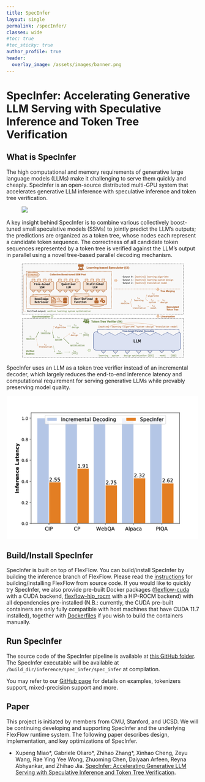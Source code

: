 ```yaml
---
title: SpecInfer
layout: single
permalink: /specInfer/
classes: wide
#toc: true
#toc_sticky: true
author_profile: true
header:
  overlay_image: /assets/images/banner.png 
---
```


# SpecInfer: Accelerating Generative LLM Serving with Speculative Inference and Token Tree Verification

## What is SpecInfer
The high computational and memory requirements of generative large language models (LLMs) make it challenging to serve them quickly and cheaply. SpecInfer is an open-source distributed multi-GPU system that accelerates generative LLM inference with speculative inference and token tree verification.

<figure>
<img src="/assets/images/spec_infer_demo.gif">
</figure>

A key insight behind SpecInfer is to combine various collectively boost-tuned small speculative models (SSMs) to jointly predict the LLM’s outputs; the predictions are organized as a token tree, whose nodes each represent a candidate token sequence. The correctness of all candidate token sequences represented by a token tree is verified against the LLM’s output in parallel using a novel tree-based parallel decoding mechanism.

<figure>
<img src="/assets/images/spec_infer_overview.png">
</figure>

SpecInfer uses an LLM as a token tree verifier instead of an incremental decoder, which largely reduces the end-to-end inference latency and computational requirement for serving generative LLMs while provably preserving model quality.

<p align="center">
<img align="center" src="/assets/images/spec_infer_performance.png" width="500px" />
</p>

## Build/Install SpecInfer
SpecInfer is built on top of FlexFlow. You can build/install SpecInfer by building the inference branch of FlexFlow. Please read the [instructions](https://github.com/flexflow/FlexFlow/blob/master/INSTALL.md) for building/installing FlexFlow from source code. If you would like to quickly try SpecInfer, we also provide pre-built Docker packages ([flexflow-cuda](https://github.com/flexflow/FlexFlow/pkgs/container/flexflow-cuda) with a CUDA backend, [flexflow-hip_rocm](https://github.com/flexflow/FlexFlow/pkgs/container/flexflow-hip_rocm) with a HIP-ROCM backend) with all dependencies pre-installed (N.B.: currently, the CUDA pre-built containers are only fully compatible with host machines that have CUDA 11.7 installed), together with [Dockerfiles](./docker) if you wish to build the containers manually. 

## Run SpecInfer
The source code of the SpecInfer pipeline is available at [this GitHub folder](https://github.com/flexflow/FlexFlow/tree/inference/inference/spec_infer). The SpecInfer executable will be available at `/build_dir/inference/spec_infer/spec_infer` at compilation.

You may refer to our [GitHub page](https://github.com/flexflow/FlexFlow/blob/inference/.github/README.md) for details on examples, tokenizers support, mixed-precision support and more.

## Paper
This project is initiated by members from CMU, Stanford, and UCSD. We will be continuing developing and supporting SpecInfer and the underlying FlexFlow runtime system. The following paper describes design, implementation, and key optimizations of SpecInfer.

* Xupeng Miao*, Gabriele Oliaro*, Zhihao Zhang*, Xinhao Cheng, Zeyu Wang, Rae Ying Yee Wong, Zhuoming Chen, Daiyaan Arfeen, Reyna Abhyankar, and Zhihao Jia. [SpecInfer: Accelerating Generative LLM Serving with Speculative Inference and Token Tree Verification](https://arxiv.org/abs/2305.09781).